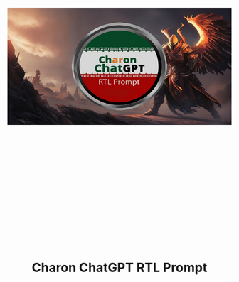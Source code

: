 <div align="center">
    <img src="./images/img.jpg" alt="Charon ChatGPT RTL Prompt"
    style="object-fit:contain;
            width:1692px;
            height:788px;"/>
    <h1>Charon ChatGPT RTL Prompt</h1>
</div>
